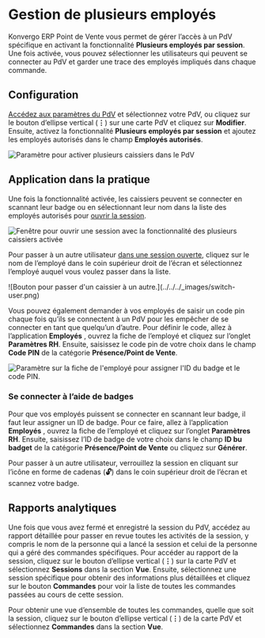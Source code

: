 # Gestion de plusieurs employés

Konvergo ERP Point de Vente vous permet de gérer l’accès à un PdV spécifique en
activant la fonctionnalité **Plusieurs employés par session**. Une fois
activée, vous pouvez sélectionner les utilisateurs qui peuvent se connecter au
PdV et garder une trace des employés impliqués dans chaque commande.

## Configuration

[Accédez aux paramètres du PdV](configuration#configuration-settings) et
sélectionnez votre PdV, ou cliquez sur le bouton d’ellipse vertical (**⋮**)
sur une carte PdV et cliquez sur **Modifier**. Ensuite, activez la
fonctionnalité **Plusieurs employés par session** et ajoutez les employés
autorisés dans le champ **Employés autorisés**.

![Paramètre pour activer plusieurs caissiers dans le
PdV](../../../_images/setting.png)

## Application dans la pratique

Une fois la fonctionnalité activée, les caissiers peuvent se connecter en
scannant leur badge ou en sélectionnant leur nom dans la liste des employés
autorisés pour [ouvrir la session](../point_of_sale#pos-session-start).

![Fenêtre pour ouvrir une session avec la fonctionnalité des plusieurs
caissiers activée](../../../_images/open-session.png)

Pour passer à un autre utilisateur [dans une session
ouverte](../point_of_sale#pos-session-start), cliquez sur le nom de
l’employé dans le coin supérieur droit de l’écran et sélectionnez l’employé
auquel vous voulez passer dans la liste.

![Bouton pour passer d'un caissier à un autre.](../../../_images/switch-
user.png)

Vous pouvez également demander à vos employés de saisir un code pin chaque
fois qu’ils se connectent à un PdV pour les empêcher de se connecter en tant
que quelqu’un d’autre. Pour définir le code, allez à l’application
**Employés** , ouvrez la fiche de l’employé et cliquez sur l’onglet
**Paramètres RH**. Ensuite, saisissez le code pin de votre choix dans le champ
**Code PIN** de la catégorie **Présence/Point de Vente**.

![Paramètre sur la fiche de l'employé pour assigner l'ID du badge et le code
PIN.](../../../_images/pin-and-badgeid.png)

### Se connecter à l’aide de badges

Pour que vos employés puissent se connecter en scannant leur badge, il faut
leur assigner un ID de badge. Pour ce faire, allez à l’application
**Employés** , ouvrez la fiche de l’employé et cliquez sur l’onglet
**Paramètres RH**. Ensuite, saisissez l’ID de badge de votre choix dans le
champ **ID bu badget** de la catégorie **Présence/Point de Vente** ou cliquez
sur **Générer**.

Pour passer à un autre utilisateur, verrouillez la session en cliquant sur
l’icône en forme de cadenas (**🔓**) dans le coin supérieur droit de l’écran et
scannez votre badge.

## Rapports analytiques

Une fois que vous avez fermé et enregistré la session du PdV, accédez au
rapport détaillée pour passer en revue toutes les activités de la session, y
compris le nom de la personne qui a lancé la session et celui de la personne
qui a géré des commandes spécifiques. Pour accéder au rapport de la session,
cliquez sur le bouton d’ellipse vertical (**⋮**) sur la carte PdV et
sélectionnez **Sessions** dans la section **Vue**. Ensuite, sélectionnez une
session spécifique pour obtenir des informations plus détaillées et cliquez
sur le bouton **Commandes** pour voir la liste de toutes les commandes passées
au cours de cette session.

Pour obtenir une vue d’ensemble de toutes les commandes, quelle que soit la
session, cliquez sur le bouton d’ellipse vertical (**⋮**) de la carte PdV et
sélectionnez **Commandes** dans la section **Vue**.

